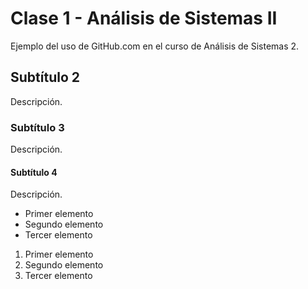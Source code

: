 # Clase 1 - Análisis de Sistemas II

Ejemplo del uso de GitHub.com en el curso de Análisis de Sistemas 2. 

## Subtítulo 2

Descripción. 

### Subtítulo 3

Descripción.

#### Subtítulo 4

Descripción.

- Primer elemento
- Segundo elemento
- Tercer elemento

1. Primer elemento
2. Segundo elemento
3. Tercer elemento
